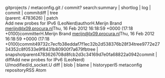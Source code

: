 gitprojects / metaconfig.git / commit? search:summary | shortlog | log | commit |
commitdiff | tree  
(parent: 4783626) | patch  
Add new probes for IPv6 (LeoNerd)authorH.Merijn Brand <merijn@lx09.procura.nl>Thu,
16 Feb 2012 16:18:59 +0000 (17:18 +0100)committerH.Merijn Brand <merijn@lx09.procura.nl>Thu,
16 Feb 2012 16:18:59 +0000 (17:18
+0100)commit49732c7ecfb38eddaf7f1ec32b2d538376b28f34tree9772e2734352c8f0533e9f8431b80900f7a679fbtree
| snapshotparent4783626708d8fcb2d3c34169d7e0fa68822a0942commit |
diffAdd new probes for IPv6 (LeoNerd)  
U/modified/d_socket.U diff | blob | blame | historyperl5 metaconfig repositoryRSS
Atom
